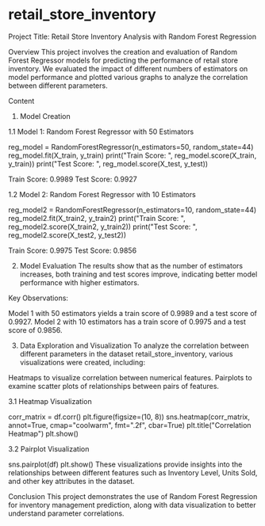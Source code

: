 # retail_store_inventory
Project Title: Retail Store Inventory Analysis with Random Forest Regression

Overview
This project involves the creation and evaluation of Random Forest Regressor models for predicting the performance of retail store inventory. We evaluated the impact of different numbers of estimators on model performance and plotted various graphs to analyze the correlation between different parameters.

Content
1. Model Creation

1.1 Model 1: Random Forest Regressor with 50 Estimators

reg_model = RandomForestRegressor(n_estimators=50, random_state=44)
reg_model.fit(X_train, y_train)
print("Train Score: ", reg_model.score(X_train, y_train))
print("Test Score: ", reg_model.score(X_test, y_test))

Train Score: 0.9989
Test Score: 0.9927

1.2 Model 2: Random Forest Regressor with 10 Estimators

reg_model2 = RandomForestRegressor(n_estimators=10, random_state=44)
reg_model2.fit(X_train2, y_train2)
print("Train Score: ", reg_model2.score(X_train2, y_train2))
print("Test Score: ", reg_model2.score(X_test2, y_test2))

Train Score: 0.9975
Test Score: 0.9856

2. Model Evaluation
The results show that as the number of estimators increases, both training and test scores improve, indicating better model performance with higher estimators.

Key Observations:

Model 1 with 50 estimators yields a train score of 0.9989 and a test score of 0.9927.
Model 2 with 10 estimators has a train score of 0.9975 and a test score of 0.9856.

3. Data Exploration and Visualization
To analyze the correlation between different parameters in the dataset retail_store_inventory, various visualizations were created, including:

Heatmaps to visualize correlation between numerical features.
Pairplots to examine scatter plots of relationships between pairs of features.

3.1 Heatmap Visualization

corr_matrix = df.corr()
plt.figure(figsize=(10, 8))
sns.heatmap(corr_matrix, annot=True, cmap="coolwarm", fmt=".2f", cbar=True)
plt.title("Correlation Heatmap")
plt.show()

3.2 Pairplot Visualization

sns.pairplot(df)
plt.show()
These visualizations provide insights into the relationships between different features such as Inventory Level, Units Sold, and other key attributes in the dataset.

Conclusion
This project demonstrates the use of Random Forest Regression for inventory management prediction, along with data visualization to better understand parameter correlations.
